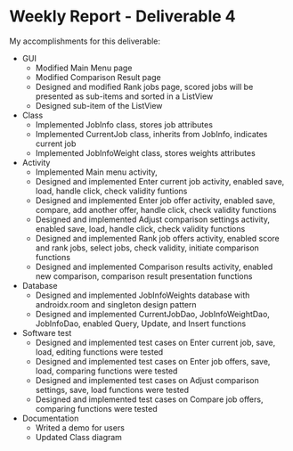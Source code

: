 # Weekly Report - Deliverable 4

My accomplishments for this deliverable:

* GUI
  * Modified Main Menu page
  * Modified Comparison Result page
  * Designed and modified Rank jobs page, scored jobs will be presented as sub-items and sorted in a ListView
  * Designed sub-item of the ListView
* Class
  * Implemented JobInfo class, stores job attributes
  * Implemented CurrentJob class, inherits from JobInfo, indicates current job
  * Implemented JobInfoWeight class, stores weights attributes
* Activity
  * Implemented Main menu activity, 
  * Designed and implemented Enter current job activity, enabled save, load, handle click, check validity funtions
  * Designed and implemented Enter job offer activity, enabled save, compare, add another offer, handle click, check validity functions
  * Designed and implemented Adjust comparison settings activity, enabled save, load, handle click, check validity functions
  * Designed and implemented Rank job offers activity, enabled score and rank jobs, select jobs, check validity, initiate comparison functions
  * Designed and implemented Comparison results activity, enabled new comparison, comparison result presentation functions
* Database
  * Designed and implemented JobInfoWeights database with androidx.room and singleton design pattern
  * Designed and implemented CurrentJobDao, JobInfoWeightDao, JobInfoDao, enabled Query, Update, and Insert functions
* Software test
  * Designed and implemented test cases on Enter current job, save, load, editing functions were tested
  * Designed and implemented test cases on Enter job offers, save, load, comparing functions were tested
  * Designed and implemented test cases on Adjust comparison settings, save, load functions were tested
  * Designed and implemented test cases on Compare job offers, comparing functions were tested
* Documentation
  * Writed a demo for users
  * Updated Class diagram

